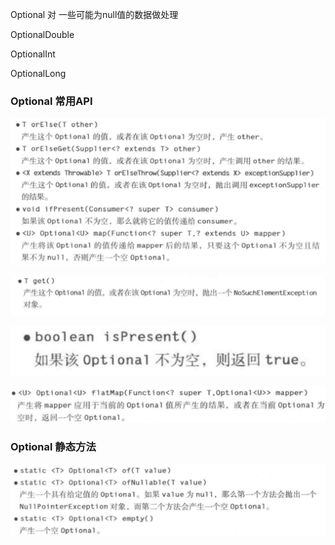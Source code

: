 Optional 对 一些可能为null值的数据做处理



OptionalDouble

OptionalInt

OptionalLong



### Optional 常用API

![image-20200619205705144](assets/image-20200619205705144.png)

![image-20200619205732084](assets/image-20200619205732084.png)

![image-20200619205740344](assets/image-20200619205740344.png)

![image-20200619210249691](assets/image-20200619210249691.png)



### Optional 静态方法

![image-20200619205811655](assets/image-20200619205811655.png)